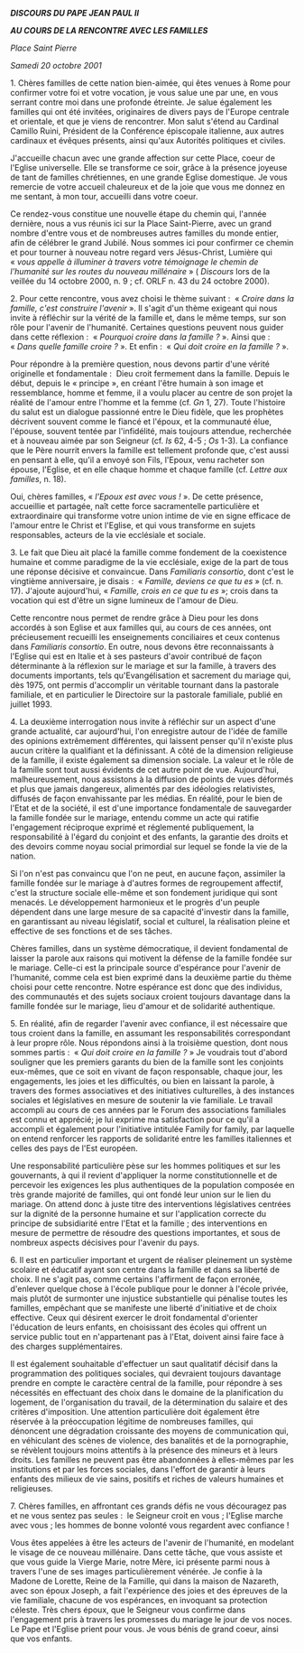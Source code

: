 ***DISCOURS DU PAPE JEAN PAUL II***

***AU COURS DE LA RENCONTRE AVEC LES FAMILLES***

*Place Saint Pierre*

*Samedi 20 octobre 2001*

1. Chères familles de cette nation bien-aimée, qui êtes venues à Rome pour confirmer votre foi et votre vocation, je vous salue une par une, en vous serrant contre moi dans une profonde étreinte. Je salue également les familles qui ont été invitées, originaires de divers pays de l'Europe centrale et orientale, et que je viens de rencontrer. Mon salut s'étend au Cardinal Camillo Ruini, Président de la Conférence épiscopale italienne, aux autres cardinaux et évêques présents, ainsi qu'aux Autorités politiques et civiles.

J'accueille chacun avec une grande affection sur cette Place, coeur de l'Eglise universelle. Elle se transforme ce soir, grâce à la présence joyeuse de tant de familles chrétiennes, en une grande Eglise domestique. Je vous remercie de votre accueil chaleureux et de la joie que vous me donnez en me sentant, à mon tour, accueilli dans votre coeur.

Ce rendez-vous constitue une nouvelle étape du chemin qui, l'année dernière, nous a vus réunis ici sur la Place Saint-Pierre, avec un grand nombre d'entre vous et de nombreuses autres familles du monde entier, afin de célébrer le grand Jubilé. Nous sommes ici pour confirmer ce chemin et pour tourner à nouveau notre regard vers Jésus-Christ, Lumière qui « *vous appelle à illuminer à travers votre témoignage le chemin de l'humanité sur les routes du nouveau millénaire* » ( *Discours* lors de la veillée du 14 octobre 2000, n. 9 ; cf. ORLF n. 43 du 24 octobre 2000).

2. Pour cette rencontre, vous avez choisi le thème suivant :  « *Croire dans la famille, c'est construire l'avenir* ». Il s'agit d'un thème exigeant qui nous invite à réfléchir sur la vérité de la famille et, dans le même temps, sur son rôle pour l'avenir de l'humanité. Certaines questions peuvent nous guider dans cette réflexion :  « *Pourquoi croire dans la famille ?* ». Ainsi que :  « *Dans quelle famille croire ?* ». Et enfin :  « *Qui doit croire en la famille ?* ».

Pour répondre à la première question, nous devons partir d'une vérité originelle et fondamentale :  Dieu croit fermement dans la famille. Depuis le début, depuis le « principe », en créant l'être humain à son image et ressemblance, homme et femme, il a voulu placer au centre de son projet la réalité de l'amour entre l'homme et la femme (cf. *Gn* 1, 27). Toute l'histoire du salut est un dialogue passionné entre le Dieu fidèle, que les prophètes décrivent souvent comme le fiancé et l'époux, et la communauté élue, l'épouse, souvent tentée par l'infidélité, mais toujours attendue, recherchée et à nouveau aimée par son Seigneur (cf. *Is* 62, 4-5 ; *Os* 1-3). La confiance que le Père nourrit envers la famille est tellement profonde que, c'est aussi en pensant à elle, qu'il a envoyé son Fils, l'Epoux, venu racheter son épouse, l'Eglise, et en elle chaque homme et chaque famille (cf. *Lettre aux familles*, n. 18).

Oui, chères familles, « *l'Epoux est avec vous !* ». De cette présence, accueillie et partagée, naît cette force sacramentelle particulière et extraordinaire qui transforme votre union intime de vie en signe efficace de l'amour entre le Christ et l'Eglise, et qui vous transforme en sujets responsables, acteurs de la vie ecclésiale et sociale.

3. Le fait que Dieu ait placé la famille comme fondement de la coexistence humaine et comme paradigme de la vie ecclésiale, exige de la part de tous une réponse décisive et convaincue. Dans *Familiaris consortio*, dont c'est le vingtième anniversaire, je disais :  « *Famille, deviens ce que tu es* » (cf. n. 17). J'ajoute aujourd'hui, « *Famille, crois en ce que tu es* »; crois dans ta vocation qui est d'être un signe lumineux de l'amour de Dieu.

Cette rencontre nous permet de rendre grâce à Dieu pour les dons accordés à son Eglise et aux familles qui, au cours de ces années, ont précieusement recueilli les enseignements conciliaires et ceux contenus dans *Familiaris consortio*. En outre, nous devons être reconnaissants à l'Eglise qui est en Italie et à ses pasteurs d'avoir contribué de façon déterminante à la réflexion sur le mariage et sur la famille, à travers des documents importants, tels qu'Evangélisation et sacrement du mariage qui, dès 1975, ont permis d'accomplir un véritable tournant dans la pastorale familiale, et en particulier le Directoire sur la pastorale familiale, publié en juillet 1993.

4. La deuxième interrogation nous invite à réfléchir sur un aspect d'une grande actualité, car aujourd'hui, l'on enregistre autour de l'idée de famille des opinions extrêmement différentes, qui laissent penser qu'il n'existe plus aucun critère la qualifiant et la définissant. A côté de la dimension religieuse de la famille, il existe également sa dimension sociale. La valeur et le rôle de la famille sont tout aussi évidents de cet autre point de vue. Aujourd'hui, malheureusement, nous assistons à la diffusion de points de vues déformés et plus que jamais dangereux, alimentés par des idéologies relativistes, diffusés de façon envahissante par les médias. En réalité, pour le bien de l'Etat et de la société, il est d'une importance fondamentale de sauvegarder la famille fondée sur le mariage, entendu comme un acte qui ratifie l'engagement réciproque exprimé et réglementé publiquement, la responsabilité à l'égard du conjoint et des enfants, la garantie des droits et des devoirs comme noyau social primordial sur lequel se fonde la vie de la nation.

Si l'on n'est pas convaincu que l'on ne peut, en aucune façon, assimiler la famille fondée sur le mariage à d'autres formes de regroupement affectif, c'est la structure sociale elle-même et son fondement juridique qui sont menacés. Le développement harmonieux et le progrès d'un peuple dépendent dans une large mesure de sa capacité d'investir dans la famille, en garantissant au niveau législatif, social et culturel, la réalisation pleine et effective de ses fonctions et de ses tâches.

Chères familles, dans un système démocratique, il devient fondamental de laisser la parole aux raisons qui motivent la défense de la famille fondée sur le mariage. Celle-ci est la principale source d'espérance pour l'avenir de l'humanité, comme cela est bien exprimé dans la deuxième partie du thème choisi pour cette rencontre. Notre espérance est donc que des individus, des communautés et des sujets sociaux croient toujours davantage dans la famille fondée sur le mariage, lieu d'amour et de solidarité authentique.

5. En réalité, afin de regarder l'avenir avec confiance, il est nécessaire que tous croient dans la famille, en assumant les responsabilités correspondant à leur propre rôle. Nous répondons ainsi à la troisième question, dont nous sommes partis :  « *Qui doit croire en la famille ?* » Je voudrais tout d'abord souligner que les premiers garants du bien de la famille sont les conjoints eux-mêmes, que ce soit en vivant de façon responsable, chaque jour, les engagements, les joies et les difficultés, ou bien en laissant la parole, à travers des formes associatives et des initiatives culturelles, à des instances sociales et législatives en mesure de soutenir la vie familiale. Le travail accompli au cours de ces années par le Forum des associations familiales est connu et apprécié; je lui exprime ma satisfaction pour ce qu'il a accompli et également pour l'initiative intitulée Family for family, par laquelle on entend renforcer les rapports de solidarité entre les familles italiennes et celles des pays de l'Est européen.

Une responsabilité particulière pèse sur les hommes politiques et sur les gouvernants, à qui il revient d'appliquer la norme constitutionnelle et de percevoir les exigences les plus authentiques de la population composée en très grande majorité de familles, qui ont fondé leur union sur le lien du mariage. On attend donc à juste titre des interventions législatives centrées sur la dignité de la personne humaine et sur l'application correcte du principe de subsidiarité entre l'Etat et la famille ; des interventions en mesure de permettre de résoudre des questions importantes, et sous de nombreux aspects décisives pour l'avenir du pays.

6. Il est en particulier important et urgent de réaliser pleinement un système scolaire et éducatif ayant son centre dans la famille et dans sa liberté de choix. Il ne s'agit pas, comme certains l'affirment de façon erronée, d'enlever quelque chose à l'école publique pour le donner à l'école privée, mais plutôt de surmonter une injustice substantielle qui pénalise toutes les familles, empêchant que se manifeste une liberté d'initiative et de choix effective. Ceux qui désirent exercer le droit fondamental d'orienter l'éducation de leurs enfants, en choisissant des écoles qui offrent un service public tout en n'appartenant pas à l'Etat, doivent ainsi faire face à des charges supplémentaires.

Il est également souhaitable d'effectuer un saut qualitatif décisif dans la programmation des politiques sociales, qui devraient toujours davantage prendre en compte le caractère central de la famille, pour répondre à ses nécessités en effectuant des choix dans le domaine de la planification du logement, de l'organisation du travail, de la détermination du salaire et des critères d'imposition. Une attention particulière doit également être réservée à la préoccupation légitime de nombreuses familles, qui dénoncent une dégradation croissante des moyens de communication qui, en véhiculant des scènes de violence, des banalités et de la pornographie, se révèlent toujours moins attentifs à la présence des mineurs et à leurs droits. Les familles ne peuvent pas être abandonnées à elles-mêmes par les institutions et par les forces sociales, dans l'effort de garantir à leurs enfants des milieux de vie sains, positifs et riches de valeurs humaines et religieuses.

7. Chères familles, en affrontant ces grands défis ne vous découragez pas et ne vous sentez pas seules :  le Seigneur croit en vous ; l'Eglise marche avec vous ; les hommes de bonne volonté vous regardent avec confiance !

Vous êtes appelées à être les acteurs de l'avenir de l'humanité, en modelant le visage de ce nouveau millénaire. Dans cette tâche, que vous assiste et que vous guide la Vierge Marie, notre Mère, ici présente parmi nous à travers l'une de ses images particulièrement vénérée. Je confie à la Madone de Lorette, Reine de la Famille, qui dans la maison de Nazareth, avec son époux Joseph, a fait l'expérience des joies et des épreuves de la vie familiale, chacune de vos espérances, en invoquant sa protection céleste. Très chers époux, que le Seigneur vous confirme dans l'engagement pris à travers les promesses du mariage le jour de vos noces. Le Pape et l'Eglise prient pour vous. Je vous bénis de grand coeur, ainsi que vos enfants.